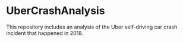 # UberCrashAnalysis
This repository includes an analysis of the Uber self-driving car crash incident that happened in 2018.
